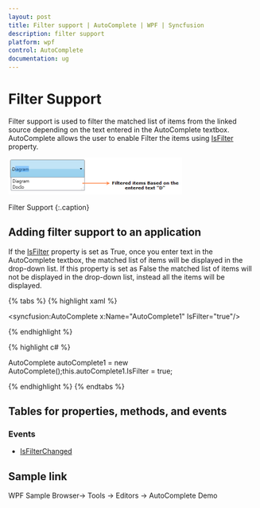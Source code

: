 ```yaml
---
layout: post
title: Filter support | AutoComplete | WPF | Syncfusion
description: filter support
platform: wpf
control: AutoComplete
documentation: ug
---
```


# Filter Support

Filter support is used to filter the matched list of items from the linked source depending on the text entered in the AutoComplete textbox. AutoComplete allows the user to enable Filter the items using [IsFilter](https://help.syncfusion.com/cr/wpf/Syncfusion.Windows.Tools.Controls.AutoComplete.html#Syncfusion_Windows_Tools_Controls_AutoComplete_IsFilter) property.

![Filter Support](Filter-Support_images/Filter-Support_img1.png)

Filter Support
{:.caption}

## Adding filter support to an application 

If the [IsFilter](https://help.syncfusion.com/cr/wpf/Syncfusion.Windows.Tools.Controls.AutoComplete.html#Syncfusion_Windows_Tools_Controls_AutoComplete_IsFilter) property is set as True, once you enter text in the AutoComplete textbox, the matched list of items 
will be displayed in the drop-down list. If this property is set as False the matched list of items will not be 
displayed in the drop-down list, instead all the items will be displayed.

{% tabs %}
{% highlight xaml %}

<syncfusion:AutoComplete x:Name="AutoComplete1" IsFilter="true"/></td></tr>

{% endhighlight %}

{% highlight c# %}

AutoComplete autoComplete1 = new AutoComplete();this.autoComplete1.IsFilter = true;</td></tr>

{% endhighlight %}
{% endtabs %}

## Tables for properties, methods, and events

### Events

* [IsFilterChanged](https://help.syncfusion.com/cr/wpf/Syncfusion.Windows.Tools.Controls.AutoComplete.html)

## Sample link

WPF Sample Browser-> Tools -> Editors -> AutoComplete Demo
